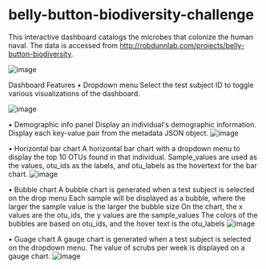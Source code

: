 # belly-button-biodiversity-challenge



This interactive dashboard catalogs the microbes that colonize the human naval. The data is accessed from http://robdunnlab.com/projects/belly-button-biodiversity.

![image](https://github.com/hidyv/belly-button-biodiversity-challenge/assets/25726099/3f68315f-4130-4015-ba15-79deef383a70)

 
Dashboard Features
•	Dropdown menu
Select the test subject ID to toggle various visualizations of the dashboard.

![image](https://github.com/hidyv/belly-button-biodiversity-challenge/assets/25726099/24840263-2027-4e30-b359-1631d80c9f96)

 

•	Demographic info panel
Display an individual's demographic information.
Display each key-value pair from the metadata JSON object.
![image](https://github.com/hidyv/belly-button-biodiversity-challenge/assets/25726099/3fdf0c09-aaa6-45bc-92c7-53bae5366ec4)

 
•	Horizontal bar chart
A horizontal bar chart with a dropdown menu to display the top 10 OTUs found in that individual.
Sample_values  are used as the values,  otu_ids as the labels, and otu_labels as the hovertext for the  bar chart.
 ![image](https://github.com/hidyv/belly-button-biodiversity-challenge/assets/25726099/3a9cfa40-35d5-41b3-b70e-01773f27acd8)


•	Bubble chart
A bubble chart is generated when a test subject is selected on the drop menu
Each sample will be displayed as a bubble, where the larger the sample value is the larger the bubble size
On the chart, the x values are the otu_ids, the y values are the sample_values
The colors of the bubbles are based on otu_ids, and the hover text is the otu_labels
 ![image](https://github.com/hidyv/belly-button-biodiversity-challenge/assets/25726099/fbbd08a4-2898-4096-93ac-ee0422c70be7)


•	Guage chart
A gauge chart is generated when a test subject is selected on the dropdown menu.
The value of scrubs per week  is displayed on a gauge chart.
 ![image](https://github.com/hidyv/belly-button-biodiversity-challenge/assets/25726099/3ae630de-e35d-4ee4-828f-fdea6d3aae99)



